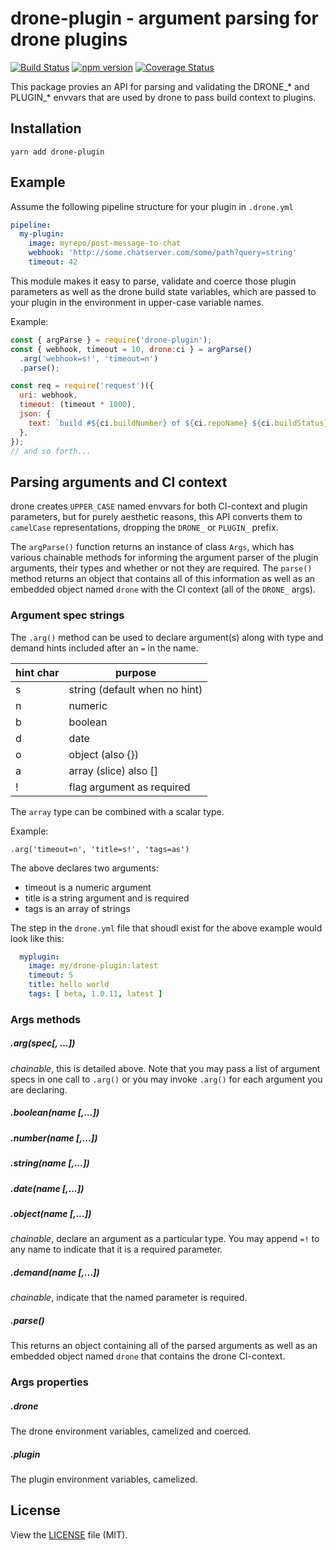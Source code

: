 # drone-plugin - argument parsing for drone plugins

[![Build Status](https://travis-ci.org/burl/drone-plugin.svg?branch=master)](https://travis-ci.org/burl/drone-plugin) [![npm version](https://badge.fury.io/js/drone-plugin.svg)](https://badge.fury.io/js/drone-plugin) [![Coverage Status](https://coveralls.io/repos/github/burl/drone/badge.svg?branch=master)](https://coveralls.io/github/burl/drone?branch=master)


This package provies an API for parsing and validating the DRONE_*
and PLUGIN_* envvars that are used by drone to pass build context to plugins.

## Installation

```shell
yarn add drone-plugin
```

## Example

Assume the following pipeline structure for your plugin in `.drone.yml`

```yaml
pipeline:
  my-plugin:
    image: myrepo/post-message-to-chat
    webhook: 'http://some.chatserver.com/some/path?query=string'
    timeout: 42
```

This module makes it easy to parse, validate and coerce those plugin
parameters as well as the drone build state variables, which are passed
to your plugin in the environment in upper-case variable names.

Example:

```javascript
const { argParse } = require('drone-plugin');
const { webhook, timeout = 10, drone:ci } = argParse()
  .arg('webhook=s!', 'timeout=n')
  .parse();

const req = require('request')({
  uri: webhook,
  timeout: (timeout * 1000),
  json: {
    text: `build #${ci.buildNumber} of ${ci.repoName} ${ci.buildStatus}`
  },
});
// and so forth...
```

## Parsing arguments and CI context

drone creates `UPPER_CASE` named envvars for both CI-context and plugin parameters, but for purely aesthetic reasons, this API converts them to `camelCase` representations, dropping the `DRONE_` or `PLUGIN_` prefix.

The `argParse()` function returns an instance of class `Args`, which has various chainable methods for informing the argument parser of the plugin arguments, their types and whether or not they are required.  The `parse()` method returns an object that contains all of this information as well as an embedded object named `drone` with the CI context (all of the `DRONE_` args).

### Argument spec strings

The `.arg()` method can be used to declare argument(s) along with type and demand hints included after an `=` in the name.

| hint char | purpose                       |
| --------- | ----------------------------- |
| s         | string (default when no hint) |
| n         | numeric                       |
| b         | boolean                       |
| d         | date                          |
| o         | object (also {})              |
| a         | array (slice) also []         |
| !         | flag argument as required     |

The `array` type can be combined with a scalar type.

Example:

`.arg('timeout=n', 'title=s!', 'tags=as')`

The above declares two arguments:
* timeout is a numeric argument
* title is a string argument and is required
* tags is an array of strings

The step in the `drone.yml` file that shoudl exist for the above example would look like this:

```yaml
  myplugin:
    image: my/drone-plugin:latest
    timeout: 5
    title: hello world
    tags: [ beta, 1.0.11, latest ]
```

### Args methods

##### .arg(spec[, ...])

*chainable*, this is detailed above.  Note that you may pass a list of argument specs in one call to `.arg()` or you may invoke `.arg()` for each argument you are declaring.

##### .boolean(name [,...])
##### .number(name [,...])
##### .string(name [,...])
##### .date(name [,...])
##### .object(name [,...])

*chainable*, declare an argument as a particular type.  You may append `=!` to any name to indicate that it is a required parameter.

##### .demand(name [,...])

*chainable*, indicate that the named parameter is required.  

##### .parse()

This returns an object containing all of the parsed arguments as well as an embedded object named `drone` that contains the drone CI-context.

### Args properties

##### .drone

The drone environment variables, camelized and coerced.

##### .plugin

The plugin environment variables, camelized.

## License

View the [LICENSE](https://github.com/burl/drone-plugin/blob/master/LICENSE) file
(MIT).
